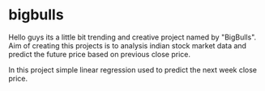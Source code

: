 # bigbulls

Hello guys its a little  bit trending and creative project named by "BigBulls".
Aim of creating this projects is to analysis indian stock market data and predict the future price based on previous close price.

In this project simple linear regression used to predict the next week close price.
